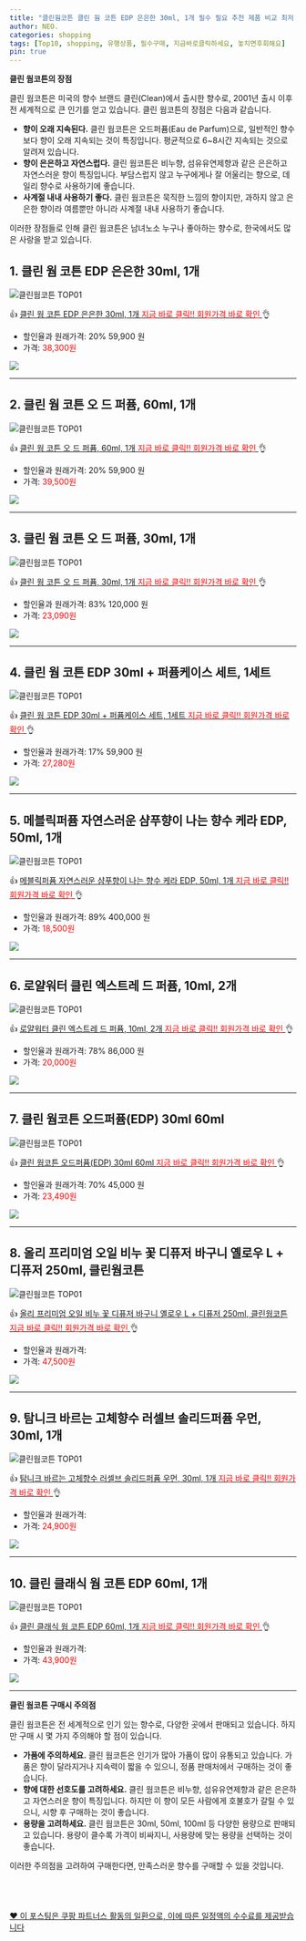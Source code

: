 ```yaml
---
title: "클린웜코튼 클린 웜 코튼 EDP 은은한 30ml, 1개 필수 필요 추천 제품 비교 최저 가격 비교 장점 구매 후기 구매평"
author: NEO.
categories: shopping
tags: [Top10, shopping, 유행상품, 필수구매, 지금바로클릭하세요, 놓치면후회해요]
pin: true
---
```

**클린 웜코튼의 장점**

클린 웜코튼은 미국의 향수 브랜드 클린(Clean)에서 출시한 향수로, 2001년 출시 이후 전 세계적으로 큰 인기를 얻고 있습니다. 클린 웜코튼의 장점은 다음과 같습니다.

* **향이 오래 지속된다.** 클린 웜코튼은 오드퍼퓸(Eau de Parfum)으로, 일반적인 향수보다 향이 오래 지속되는 것이 특징입니다. 평균적으로 6~8시간 지속되는 것으로 알려져 있습니다.
* **향이 은은하고 자연스럽다.** 클린 웜코튼은 비누향, 섬유유연제향과 같은 은은하고 자연스러운 향이 특징입니다. 부담스럽지 않고 누구에게나 잘 어울리는 향으로, 데일리 향수로 사용하기에 좋습니다.
* **사계절 내내 사용하기 좋다.** 클린 웜코튼은 묵직한 느낌의 향이지만, 과하지 않고 은은한 향이라 여름뿐만 아니라 사계절 내내 사용하기 좋습니다.

이러한 장점들로 인해 클린 웜코튼은 남녀노소 누구나 좋아하는 향수로, 한국에서도 많은 사랑을 받고 있습니다.

   

## 1. 클린 웜 코튼 EDP 은은한 30ml, 1개

![클린웜코튼 TOP01](https://thumbnail7.coupangcdn.com/thumbnails/remote/490x490ex/image/vendor_inventory/649f/815c0b5750552659be39480ec88ed150069f98d77b9672529cc5515c1f53.png)


👍 [클린 웜 코튼 EDP 은은한 30ml, 1개 <font color=red> 지금 바로 클릭!! 회원가격 바로 확인 </font> ](https://link.coupang.com/re/AFFSDP?lptag=AF3617701&subid=GithubCoopas&pageKey=7571466358&traceid=V0-153&itemId=19968858992&vendorItemId=87067409138) 👌 


- 할인율과 원래가격: 20%  59,900   원
- 가격: <span style='color:red'>38,300원</span>

[![](/discount_price.png)](https://link.coupang.com/re/AFFSDP?lptag=AF3617701&subid=GithubCoopas&pageKey=7571466358&traceid=V0-153&itemId=19968858992&vendorItemId=87067409138)

---


   

## 2. 클린 웜 코튼 오 드 퍼퓸, 60ml, 1개

![클린웜코튼 TOP01](https://thumbnail7.coupangcdn.com/thumbnails/remote/490x490ex/image/retail/images/4533983596446136-941c2cdb-4b4c-442e-9a20-dcbf1bc7d7aa.jpg)


👍 [클린 웜 코튼 오 드 퍼퓸, 60ml, 1개 <font color=red> 지금 바로 클릭!! 회원가격 바로 확인 </font> ](https://link.coupang.com/re/AFFSDP?lptag=AF3617701&subid=GithubCoopas&pageKey=7281183572&traceid=V0-153&itemId=9768450896&vendorItemId=85669714037) 👌 


- 할인율과 원래가격: 20%  59,900   원
- 가격: <span style='color:red'>39,500원</span>

[![](/discount_price.png)](https://link.coupang.com/re/AFFSDP?lptag=AF3617701&subid=GithubCoopas&pageKey=7281183572&traceid=V0-153&itemId=9768450896&vendorItemId=85669714037)

---


   

## 3. 클린 웜 코튼 오 드 퍼퓸, 30ml, 1개

![클린웜코튼 TOP01](https://thumbnail8.coupangcdn.com/thumbnails/remote/490x490ex/image/retail/images/1321670405750614-3bd0770f-0716-4f7a-8f32-722162e54a78.jpg)


👍 [클린 웜 코튼 오 드 퍼퓸, 30ml, 1개 <font color=red> 지금 바로 클릭!! 회원가격 바로 확인 </font> ](https://link.coupang.com/re/AFFSDP?lptag=AF3617701&subid=GithubCoopas&pageKey=7281183572&traceid=V0-153&itemId=16539790988&vendorItemId=85669713932) 👌 


- 할인율과 원래가격: 83%  120,000   원
- 가격: <span style='color:red'>23,090원</span>

[![](/discount_price.png)](https://link.coupang.com/re/AFFSDP?lptag=AF3617701&subid=GithubCoopas&pageKey=7281183572&traceid=V0-153&itemId=16539790988&vendorItemId=85669713932)

---


   

## 4. 클린 웜 코튼 EDP 30ml + 퍼퓸케이스 세트, 1세트

![클린웜코튼 TOP01](https://thumbnail6.coupangcdn.com/thumbnails/remote/490x490ex/image/retail/images/2023/01/09/18/4/0beba2ed-c4a9-4068-a7ad-32892ca62027.jpg)


👍 [클린 웜 코튼 EDP 30ml + 퍼퓸케이스 세트, 1세트 <font color=red> 지금 바로 클릭!! 회원가격 바로 확인 </font> ](https://link.coupang.com/re/AFFSDP?lptag=AF3617701&subid=GithubCoopas&pageKey=7053236676&traceid=V0-153&itemId=17468739602&vendorItemId=84636446761) 👌 


- 할인율과 원래가격: 17%  59,900   원
- 가격: <span style='color:red'>27,280원</span>

[![](/discount_price.png)](https://link.coupang.com/re/AFFSDP?lptag=AF3617701&subid=GithubCoopas&pageKey=7053236676&traceid=V0-153&itemId=17468739602&vendorItemId=84636446761)

---


   

## 5. 메블릭퍼퓸 자연스러운 샴푸향이 나는 향수 케라 EDP, 50ml, 1개

![클린웜코튼 TOP01](https://thumbnail6.coupangcdn.com/thumbnails/remote/490x490ex/image/retail/images/1152286708175061-caf1a78e-f2e2-4e7e-86b5-7b1eda9a973d.jpg)


👍 [메블릭퍼퓸 자연스러운 샴푸향이 나는 향수 케라 EDP, 50ml, 1개 <font color=red> 지금 바로 클릭!! 회원가격 바로 확인 </font> ](https://link.coupang.com/re/AFFSDP?lptag=AF3617701&subid=GithubCoopas&pageKey=97571961&traceid=V0-153&itemId=299559618&vendorItemId=3737246217) 👌 


- 할인율과 원래가격: 89%  400,000   원
- 가격: <span style='color:red'>18,500원</span>

[![](/discount_price.png)](https://link.coupang.com/re/AFFSDP?lptag=AF3617701&subid=GithubCoopas&pageKey=97571961&traceid=V0-153&itemId=299559618&vendorItemId=3737246217)

---


   

## 6. 로얄워터 클린 엑스트레 드 퍼퓸, 10ml, 2개

![클린웜코튼 TOP01](https://thumbnail10.coupangcdn.com/thumbnails/remote/490x490ex/image/retail/images/903120466390607-2f340a50-2a2c-40eb-a7d1-ec2b2941fb83.jpg)


👍 [로얄워터 클린 엑스트레 드 퍼퓸, 10ml, 2개 <font color=red> 지금 바로 클릭!! 회원가격 바로 확인 </font> ](https://link.coupang.com/re/AFFSDP?lptag=AF3617701&subid=GithubCoopas&pageKey=6472994794&traceid=V0-153&itemId=13313240204&vendorItemId=80569549848) 👌 


- 할인율과 원래가격: 78%  86,000   원
- 가격: <span style='color:red'>20,000원</span>

[![](/discount_price.png)](https://link.coupang.com/re/AFFSDP?lptag=AF3617701&subid=GithubCoopas&pageKey=6472994794&traceid=V0-153&itemId=13313240204&vendorItemId=80569549848)

---


   

## 7. 클린 웜코튼 오드퍼퓸(EDP) 30ml 60ml

![클린웜코튼 TOP01](https://thumbnail8.coupangcdn.com/thumbnails/remote/490x490ex/image/vendor_inventory/7448/f489ac449d9d61264a23143040386d79f7c1db156157a7af0ceff1689ad3.png)


👍 [클린 웜코튼 오드퍼퓸(EDP) 30ml 60ml <font color=red> 지금 바로 클릭!! 회원가격 바로 확인 </font> ](https://link.coupang.com/re/AFFSDP?lptag=AF3617701&subid=GithubCoopas&pageKey=2111818426&traceid=V0-153&itemId=3587201092&vendorItemId=87657408721) 👌 


- 할인율과 원래가격: 70%  45,000   원
- 가격: <span style='color:red'>23,490원</span>

[![](/discount_price.png)](https://link.coupang.com/re/AFFSDP?lptag=AF3617701&subid=GithubCoopas&pageKey=2111818426&traceid=V0-153&itemId=3587201092&vendorItemId=87657408721)

---


   

## 8. 올리 프리미엄 오일 비누 꽃 디퓨저 바구니 옐로우 L + 디퓨저 250ml, 클린웜코튼

![클린웜코튼 TOP01](https://thumbnail7.coupangcdn.com/thumbnails/remote/490x490ex/image/rs_quotation_api/ie8plj0k/a396394362d846bf9c4a43a018434b67.jpg)


👍 [올리 프리미엄 오일 비누 꽃 디퓨저 바구니 옐로우 L + 디퓨저 250ml, 클린웜코튼 <font color=red> 지금 바로 클릭!! 회원가격 바로 확인 </font> ](https://link.coupang.com/re/AFFSDP?lptag=AF3617701&subid=GithubCoopas&pageKey=5348024206&traceid=V0-153&itemId=7858280823&vendorItemId=75147935808) 👌 


- 할인율과 원래가격: 
- 가격: <span style='color:red'>47,500원</span>

[![](/discount_price.png)](https://link.coupang.com/re/AFFSDP?lptag=AF3617701&subid=GithubCoopas&pageKey=5348024206&traceid=V0-153&itemId=7858280823&vendorItemId=75147935808)

---


   

## 9. 탐니크 바르는 고체향수 러셀브 솔리드퍼퓸 우먼, 30ml, 1개

![클린웜코튼 TOP01](https://thumbnail8.coupangcdn.com/thumbnails/remote/490x490ex/image/retail/images/5887377666819169-5be7e24b-d308-46a5-abda-fef6b739dfaa.jpg)


👍 [탐니크 바르는 고체향수 러셀브 솔리드퍼퓸 우먼, 30ml, 1개 <font color=red> 지금 바로 클릭!! 회원가격 바로 확인 </font> ](https://link.coupang.com/re/AFFSDP?lptag=AF3617701&subid=GithubCoopas&pageKey=5920090163&traceid=V0-153&itemId=10490653405&vendorItemId=77731468535) 👌 


- 할인율과 원래가격: 
- 가격: <span style='color:red'>24,900원</span>

[![](/discount_price.png)](https://link.coupang.com/re/AFFSDP?lptag=AF3617701&subid=GithubCoopas&pageKey=5920090163&traceid=V0-153&itemId=10490653405&vendorItemId=77731468535)

---


   

## 10. 클린 클래식 웜 코튼 EDP 60ml, 1개

![클린웜코튼 TOP01](https://thumbnail10.coupangcdn.com/thumbnails/remote/490x490ex/image/vendor_inventory/726e/a41624b647329e720055e47508d3362e6dddd3227755d9b7b9c00a3803b6.jpg)


👍 [클린 클래식 웜 코튼 EDP 60ml, 1개 <font color=red> 지금 바로 클릭!! 회원가격 바로 확인 </font> ](https://link.coupang.com/re/AFFSDP?lptag=AF3617701&subid=GithubCoopas&pageKey=7265460738&traceid=V0-153&itemId=19706063664&vendorItemId=87614209280) 👌 


- 할인율과 원래가격: 
- 가격: <span style='color:red'>43,900원</span>

[![](/discount_price.png)](https://link.coupang.com/re/AFFSDP?lptag=AF3617701&subid=GithubCoopas&pageKey=7265460738&traceid=V0-153&itemId=19706063664&vendorItemId=87614209280)

---
**클린 웜코튼 구매시 주의점**

클린 웜코튼은 전 세계적으로 인기 있는 향수로, 다양한 곳에서 판매되고 있습니다. 하지만 구매 시 몇 가지 주의해야 할 점이 있습니다.

* **가품에 주의하세요.** 클린 웜코튼은 인기가 많아 가품이 많이 유통되고 있습니다. 가품은 향이 달라지거나 지속력이 짧을 수 있으니, 정품 판매처에서 구매하는 것이 좋습니다.
* **향에 대한 선호도를 고려하세요.** 클린 웜코튼은 비누향, 섬유유연제향과 같은 은은하고 자연스러운 향이 특징입니다. 하지만 이 향이 모든 사람에게 호불호가 갈릴 수 있으니, 시향 후 구매하는 것이 좋습니다.
* **용량을 고려하세요.** 클린 웜코튼은 30ml, 50ml, 100ml 등 다양한 용량으로 판매되고 있습니다. 용량이 클수록 가격이 비싸지니, 사용량에 맞는 용량을 선택하는 것이 좋습니다.

이러한 주의점을 고려하여 구매한다면, 만족스러운 향수를 구매할 수 있을 것입니다.<br><br><br><br><br> [ ❤  이 포스팅은 쿠팡 파트너스 활동의 일환으로, 이에 따른 일정액의 수수료를 제공받습니다](https://link.coupang.com/a/bcEFyh)